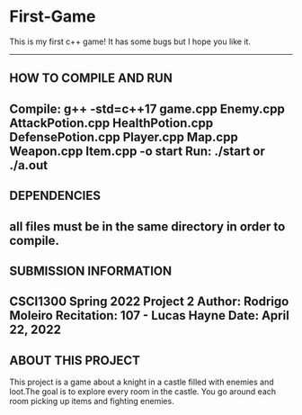 # First-Game
This is my first c++ game! It has some bugs but I hope you like it.

------------------------
HOW TO COMPILE AND RUN
------------------------
Compile: g++ -std=c++17 game.cpp Enemy.cpp AttackPotion.cpp HealthPotion.cpp DefensePotion.cpp Player.cpp Map.cpp Weapon.cpp Item.cpp -o start
Run: ./start or ./a.out 
------------------------
DEPENDENCIES
------------------------
all files must be in the same directory in order to compile. 
------------------------
SUBMISSION INFORMATION
------------------------
CSCI1300 Spring 2022 Project 2
Author: Rodrigo Moleiro
Recitation: 107 - Lucas Hayne
Date: April 22, 2022
------------------------
ABOUT THIS PROJECT
------------------------
This project is a game about a knight in a castle filled 
with enemies and loot.The goal is to explore every room in the castle.
You go around each room picking up items and fighting enemies.
